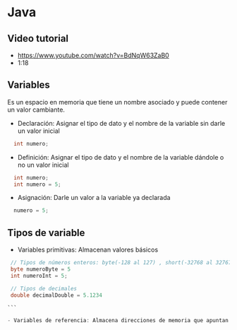 # Java

## Video tutorial

- <https://www.youtube.com/watch?v=BdNqW63ZaB0>
- 1:18

## Variables

Es un espacio en memoria que tiene un nombre asociado y puede contener un valor cambiante.

- Declaración: Asignar el tipo de dato y el nombre de la variable sin darle un valor inicial

``` java
  int numero;
```

- Definición: Asignar el tipo de dato y el nombre de la variable dándole o no un valor inicial

```java
  int numero;
  int numero = 5;
```

- Asignación: Darle un valor a la variable ya declarada

```java
  numero = 5;
```

## Tipos de variable

- Variables primitivas: Almacenan valores básicos

 ````java
  // Tipos de números enteros: byte(-128 al 127) , short(-32768 al 32767), int, long
  byte numeroByte = 5
  int numeroInt = 5;

  // Tipos de decimales
  double decimalDouble = 5.1234

 ```

- Variables de referencia: Almacena direcciones de memoria que apuntan a objetos
